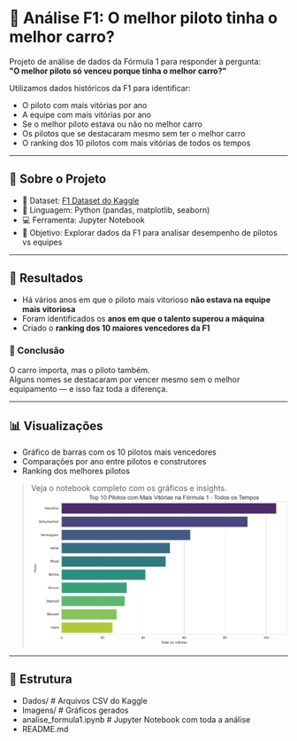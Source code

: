 # 🏁 Análise F1: O melhor piloto tinha o melhor carro?

Projeto de análise de dados da Fórmula 1 para responder à pergunta:  
**"O melhor piloto só venceu porque tinha o melhor carro?"**

Utilizamos dados históricos da F1 para identificar:

- O piloto com mais vitórias por ano
- A equipe com mais vitórias por ano
- Se o melhor piloto estava ou não no melhor carro
- Os pilotos que se destacaram mesmo sem ter o melhor carro
- O ranking dos 10 pilotos com mais vitórias de todos os tempos

---

## 📌 Sobre o Projeto

- 📅 Dataset: [F1 Dataset do Kaggle](https://www.kaggle.com/datasets)
- 📍 Linguagem: Python (pandas, matplotlib, seaborn)
- 💻 Ferramenta: Jupyter Notebook
- 🎯 Objetivo: Explorar dados da F1 para analisar desempenho de pilotos vs equipes

---

## 🔎 Resultados

- Há vários anos em que o piloto mais vitorioso **não estava na equipe mais vitoriosa**
- Foram identificados os **anos em que o talento superou a máquina**
- Criado o **ranking dos 10 maiores vencedores da F1**

### 🧠 Conclusão

O carro importa, mas o piloto também.  
Alguns nomes se destacaram por vencer mesmo sem o melhor equipamento — e isso faz toda a diferença.

---

## 📊 Visualizações

- Gráfico de barras com os 10 pilotos mais vencedores
- Comparações por ano entre pilotos e construtores
- Ranking dos melhores pilotos

> Veja o notebook completo com os gráficos e insights.
![alt text](image.png)
---

## 📁 Estrutura
- Dados/ # Arquivos CSV do Kaggle
- Imagens/ # Gráficos gerados
- analise_formula1.ipynb # Jupyter Notebook com toda a análise
- README.md